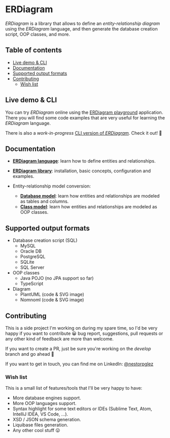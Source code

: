 # ERDiagram

_ERDiagram_ is a library that allows to define an _entity-relationship diagram_ using the _ERDiagram_ language, and then
generate the database creation script, OOP classes, and more.

## Table of contents

* [Live demo & CLI](#live-demo--cli)
* [Documentation](#documentation)
* [Supported output formats](#supported-output-formats)
* [Contributing](#contributing)
  + [Wish list](#wish-list)

## Live demo & CLI

You can try _ERDiagram_ online using the [ERDiagram playground](http://erdiagram.nestorrente.com/) application. There
you will find some code examples that are very useful for learning the _ERDiagram_ language.

There is also a _work-in-progress_ [CLI version of _ERDiagram_](https://github.com/nestorrente/erdiagram-cli). Check it
out! :slightly_smiling_face:

## Documentation

* **[ERDiagram language](docs/ERDiagram_language.md)**: learn how to define entities and relationships.
* **[ERDiagram library](docs/Library_usage.md)**: installation, basic concepts, configuration and examples.


* Entity-relationship model conversion:
  * **[Database model](docs/Database_model.md)**: learn how entities and relationships are modeled as tables and columns.
  * **[Class model](docs/Class_model.md)**: learn how entities and relationships are modeled as OOP classes.

## Supported output formats

* Database creation script (SQL)
  * MySQL
  * Oracle DB
  * PostgreSQL
  * SQLite
  * SQL Server
* OOP classes
  * Java POJO (no JPA support so far)
  * TypeScript
* Diagram
  * PlantUML (code & SVG image)
  * Nomnoml (code & SVG image)

## Contributing

This is a side project I'm working on during my spare time, so I'd be very happy if you want to contribute :grinning:
bug report, suggestions, pull requests or any other kind of feedback are more than welcome.

If you want to create a PR, just be sure you're working on the _develop_ branch and go ahead :slightly_smiling_face:

If you want to get in touch, you can find me on LinkedIn: [@nestorpglez](https://www.linkedin.com/in/nestorpglez/)

### Wish list

This is a small list of features/tools that I'll be very happy to have:

* More database engines support.
* More OOP languages support.
* Syntax highlight for some text editors or IDEs (Sublime Text, Atom, IntelliJ IDEA, VS Code, ...).
* XSD / JSON schema generation.
* Liquibase files generation.
* Any other cool stuff :stuck_out_tongue:
